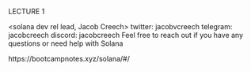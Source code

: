 LECTURE 1

<solana dev rel lead, Jacob Creech>
twitter: jacobvcreech
telegram: jacobcreech
discord: jacobcreech
Feel free to reach out if you have any questions or need help with Solana

<bootcamp notes>
https://bootcampnotes.xyz/solana/#/
